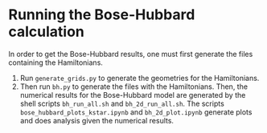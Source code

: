 # Running the Bose-Hubbard calculation

In order to get the Bose-Hubbard results, one must first generate the files
containing the Hamiltonians. 
1. Run `generate_grids.py` to generate the geometries for the Hamiltonians. 
1. Then run `bh.py` to generate the files with the Hamiltonians. 
Then, the numerical results for the Bose-Hubbard model
are generated by the shell scripts `bh_run_all.sh` and `bh_2d_run_all.sh`.
The scripts `bose_hubbard_plots_kstar.ipynb` and `bh_2d_plot.ipynb` generate plots and does analysis given the numerical results.